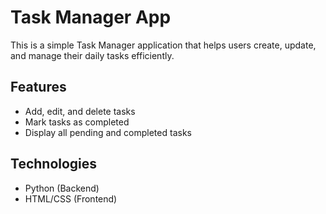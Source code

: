 # Task Manager App

This is a simple Task Manager application that helps users create, update, and manage their daily tasks efficiently.

## Features
- Add, edit, and delete tasks
- Mark tasks as completed
- Display all pending and completed tasks

## Technologies
- Python (Backend)
- HTML/CSS (Frontend)
